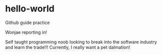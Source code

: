 # hello-world
Github guide practice


Wonjae reporting in!

Self taught programming noob looking to break into the software industry and learn the trade!!!
Currently, I really want a pet dalmation!
